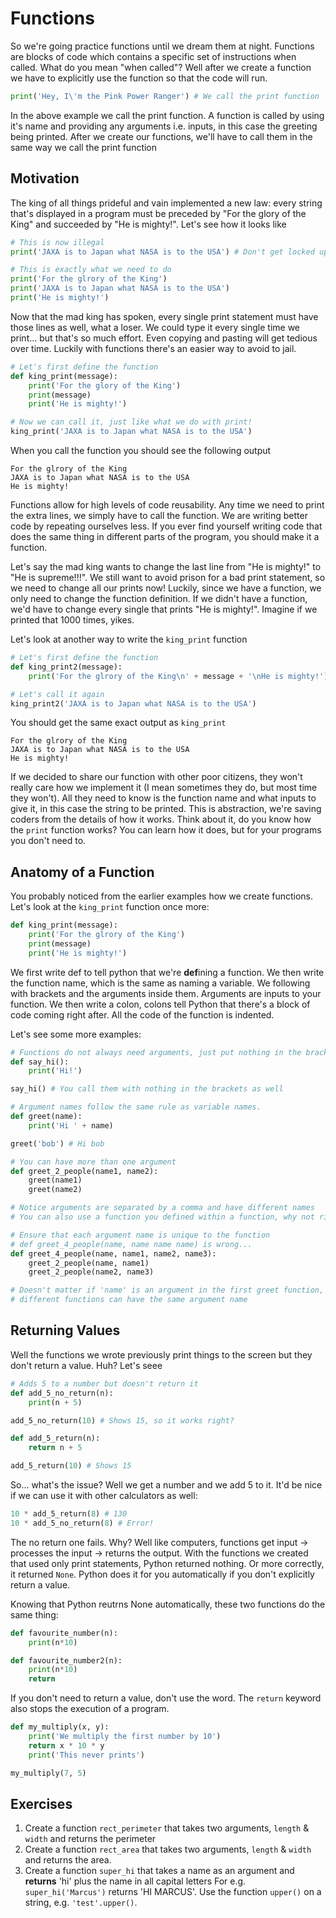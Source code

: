 # Functions

So we're going practice functions until we dream them at night. Functions are blocks of code which contains a specific set of instructions when called. What do you mean "when called"? Well after we create a function we have to explicitly use the function so that the code will run.

```python
print('Hey, I\'m the Pink Power Ranger') # We call the print function
```

In the above example we call the print function. A function is called by using it's name and providing any arguments i.e. inputs, in this case the greeting being printed. After we create our functions, we'll have to call them in the same way we call the print function

## Motivation

The king of all things prideful and vain implemented a new law: every string that's displayed in a program must be preceded by "For the glory of the King" and succeeded by "He is mighty!". Let's see how it looks like

```python
# This is now illegal
print('JAXA is to Japan what NASA is to the USA') # Don't get locked up!

# This is exactly what we need to do
print('For the glrory of the King')
print('JAXA is to Japan what NASA is to the USA')
print('He is mighty!')
```

Now that the mad king has spoken, every single print statement must have those lines as well, what a loser. We could type it every single time we print... but that's so much effort. Even copying and pasting will get tedious over time. Luckily with functions there's an easier way to avoid to jail.

```python
# Let's first define the function
def king_print(message):
    print('For the glory of the King')
    print(message)
    print('He is mighty!')

# Now we can call it, just like what we do with print!
king_print('JAXA is to Japan what NASA is to the USA')
```

When you call the function you should see the following output

```text
For the glrory of the King
JAXA is to Japan what NASA is to the USA
He is mighty!
```

Functions allow for high levels of code reusability. Any time we need to print the extra lines, we simply have to call the function. We are writing better code by repeating ourselves less. If you ever find yourself writing code that does the same thing in different parts of the program, you should make it a function.

Let's say the mad king wants to change the last line from "He is mighty!" to "He is supreme!!!". We still want to avoid prison for a bad print statement, so we need to change all our prints now! Luckily, since we have a function, we only need to change the function definition. If we didn't have a function, we'd have to change every single that prints "He is mighty!". Imagine if we printed that 1000 times, yikes.

Let's look at another way to write the `king_print` function

```python
# Let's first define the function
def king_print2(message):
    print('For the glrory of the King\n' + message + '\nHe is mighty!')

# Let's call it again
king_print2('JAXA is to Japan what NASA is to the USA')
```

You should get the same exact output as `king_print`

```text
For the glrory of the King
JAXA is to Japan what NASA is to the USA
He is mighty!
```

If we decided to share our function with other poor citizens, they won't really care how we implement it \(I mean sometimes they do, but most time they won't\). All they need to know is the function name and what inputs to give it, in this case the string to be printed. This is abstraction, we're saving coders from the details of how it works. Think about it, do you know how the `print` function works? You can learn how it does, but for your programs you don't need to.

## Anatomy of a Function

You probably noticed from the earlier examples how we create functions. Let's look at the `king_print` function once more:

```python
def king_print(message):
    print('For the glrory of the King')
    print(message)
    print('He is mighty!')
```

We first write def to tell python that we're **def**ining a function. We then write the function name, which is the same as naming a variable. We following with brackets and the arguments inside them. Arguments are inputs to your function. We then write a colon, colons tell Python that there's a block of code coming right after. All the code of the function is indented.

Let's see some more examples:

```python
# Functions do not always need arguments, just put nothing in the brackets
def say_hi():
    print('Hi!')

say_hi() # You call them with nothing in the brackets as well

# Argument names follow the same rule as variable names.
def greet(name):
    print('Hi ' + name)

greet('bob') # Hi bob

# You can have more than one argument
def greet_2_people(name1, name2):
    greet(name1)
    greet(name2)

# Notice arguments are separated by a comma and have different names
# You can also use a function you defined within a function, why not right?

# Ensure that each argument name is unique to the function
# def greet_4_people(name, name name name) is wrong...
def greet_4_people(name, name1, name2, name3):
    greet_2_people(name, name1)
    greet_2_people(name2, name3)

# Doesn't matter if 'name' is an argument in the first greet function, two
# different functions can have the same argument name
```

## Returning Values

Well the functions we wrote previously print things to the screen but they don't return a value. Huh? Let's seee

```python
# Adds 5 to a number but doesn't return it
def add_5_no_return(n):
    print(n + 5)

add_5_no_return(10) # Shows 15, so it works right?

def add_5_return(n):
    return n + 5

add_5_return(10) # Shows 15
```

So... what's the issue? Well we get a number and we add 5 to it. It'd be nice if we can use it with other calculators as well:

```python
10 * add_5_return(8) # 130
10 * add_5_no_return(8) # Error!
```

The no return one fails. Why? Well like computers, functions get input -&gt; processes the input -&gt; returns the output. With the functions we created that used only print statements, Python returned nothing. Or more correctly, it returned `None`. Python does it for you automatically if you don't explicitly return a value.

Knowing that Python reutrns None automatically, these two functions do the same thing:

```python
def favourite_number(n):
    print(n*10)

def favourite_number2(n):
    print(n*10)
    return
```

If you don't need to return a value, don't use the word. The `return` keyword also stops the execution of a program.

```python
def my_multiply(x, y):
    print('We multiply the first number by 10')
    return x * 10 * y
    print('This never prints')

my_multiply(7, 5)
```

## Exercises

1. Create a function `rect_perimeter` that takes two arguments, `length` & `width` and returns the perimeter
2. Create a function `rect_area` that takes two arguments, `length` & `width` and returns the area.
3. Create a function `super_hi` that takes a name as an argument and **returns** 'hi' plus the name in all capital letters For e.g. `super_hi('Marcus')` returns 'HI MARCUS'. Use the function `upper()` on a string,  e.g. `'test'.upper()`.
